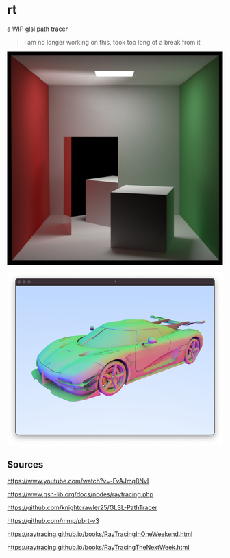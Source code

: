 # rt 

a ~~WIP~~ glsl path tracer

> I am no longer working on this, took too long of a break from it

![render](./assets/render.png)

![normals](./assets/normals.png)

## Sources

https://www.youtube.com/watch?v=-FvAJmq8NvI

https://www.gsn-lib.org/docs/nodes/raytracing.php

https://github.com/knightcrawler25/GLSL-PathTracer

https://github.com/mmp/pbrt-v3

https://raytracing.github.io/books/RayTracingInOneWeekend.html

https://raytracing.github.io/books/RayTracingTheNextWeek.html
